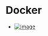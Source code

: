 # Docker

- [![image](https://github.com/seyoungsong/docker/actions/workflows/image.yml/badge.svg)](https://github.com/seyoungsong/docker/actions/workflows/image.yml)
